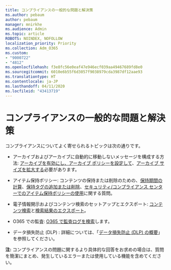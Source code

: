 ```yaml
---
title: コンプライアンスの一般的な問題と解決策
ms.author: pebaum
author: pebaum
manager: mnirkhe
ms.audience: Admin
ms.topic: article
ROBOTS: NOINDEX, NOFOLLOW
localization_priority: Priority
ms.collection: Adm_O365
ms.custom:
- "9000722"
- "4812"
ms.openlocfilehash: f3e8fc56e0eaf47e946ecf039aa49467689fd8e0
ms.sourcegitcommit: 6010e6b55f6d3057f9038979cda3987df12aae93
ms.translationtype: HT
ms.contentlocale: ja-JP
ms.lasthandoff: 04/11/2020
ms.locfileid: "43413719"
---
```

# <a name="compliance-common-issues-and-resolutions"></a>コンプライアンスの一般的な問題と解決策

コンプライアンスについてよく寄せられるトピックは次の通りです。

- アーカイブおよびアーカイブに自動的に移動しないメッセージを構成する方法: [アーカイブを有効にし、アーカイブ ポリシーを設定して](https://docs.microsoft.com/microsoft-365/compliance/enable-archive-mailboxes?view=o365-worldwide)、[アーカイブ サイズを拡大する](https://docs.microsoft.com/microsoft-365/compliance/enable-unlimited-archiving?view=o365-worldwide)必要があります。

- アイテム保持ポリシー: コンテンツの保持または削除のための、[保持期間の計算](https://docs.microsoft.com/exchange/security-and-compliance/messaging-records-management/retention-age)、[保持タグの追加または削除](https://docs.microsoft.com/exchange/security-and-compliance/messaging-records-management/add-or-remove-retention-tags)、[セキュリティ/コンプライアンス センターでのアイテム保持ポリシーの使用](https://docs.microsoft.com/microsoft-365/compliance/retention-policies?view=o365-worldwide)に関する質問。

- 電子情報開示およびコンテンツ検索のセットアップとエクスポート: [コンテンツ検索](https://docs.microsoft.com/microsoft-365/compliance/search-for-content?view=o365-worldwide)と[検索結果のエクスポート](https://docs.microsoft.com/microsoft-365/compliance/export-search-results?view=o365-worldwide)。

- O365 での監査: [O365 で監査ログを検索](https://docs.microsoft.com/microsoft-365/compliance/search-the-audit-log-in-security-and-compliance?view=o365-worldwide)します。

- データ損失防止 (DLP) : 詳細については、「[データ損失防止 (DLP) の概要](https://docs.microsoft.com/microsoft-365/compliance/data-loss-prevention-policies?view=o365-worldwide)」を参照してください。

**注:** コンプライアンスの問題に関するより具体的な回答をお求めの場合は、質問を簡潔にまとめ、発生しているエラーまたは使用している機能を含めてください。
